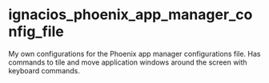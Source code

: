 # ignacios_phoenix_app_manager_config_file
My own configurations for the Phoenix app manager configurations file. Has commands to tile and move application windows around the screen with keyboard commands.
